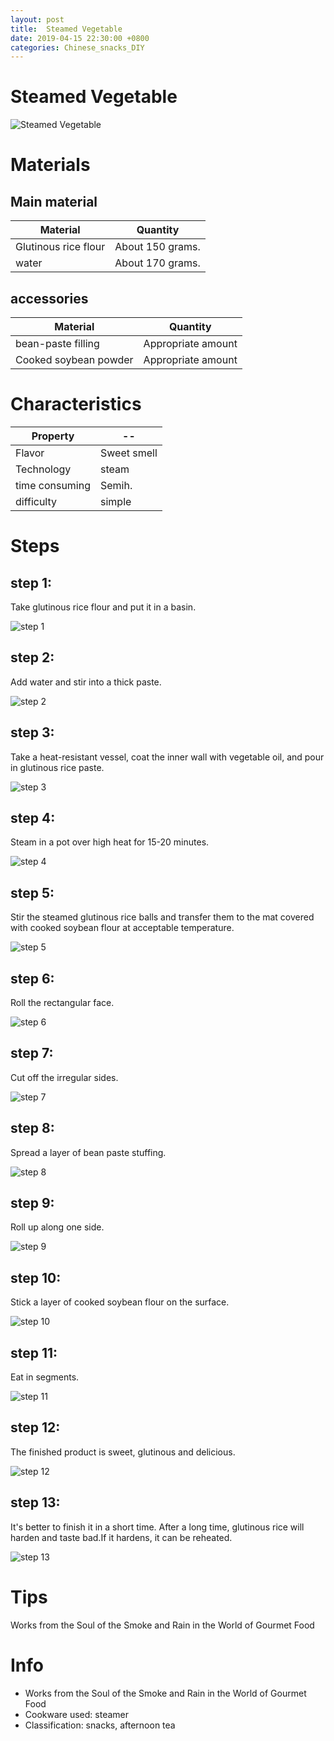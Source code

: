 ```yaml
---
layout: post
title:  Steamed Vegetable
date: 2019-04-15 22:30:00 +0800
categories: Chinese_snacks_DIY
---
```


#  Steamed Vegetable

![ Steamed Vegetable]({{site.baseurl}}/img/401002/401002.jpg)

# Materials


## Main material

Material|Quantity
--|--
Glutinous rice flour|About 150 grams.
water|About 170 grams.

## accessories

Material|Quantity
--|--
bean-paste filling|Appropriate amount
Cooked soybean powder|Appropriate amount

# Characteristics

Property|--
--|--
Flavor|Sweet smell
Technology|steam
time consuming|Semih.
difficulty|simple

# Steps

## step 1:

Take glutinous rice flour and put it in a basin.

![step 1]({{site.baseurl}}/img/401002/1.jpg)

## step 2:

Add water and stir into a thick paste.

![step 2]({{site.baseurl}}/img/401002/2.jpg)

## step 3:

Take a heat-resistant vessel, coat the inner wall with vegetable oil, and pour in glutinous rice paste.

![step 3]({{site.baseurl}}/img/401002/3.jpg)

## step 4:

Steam in a pot over high heat for 15-20 minutes.

![step 4]({{site.baseurl}}/img/401002/4.jpg)

## step 5:

Stir the steamed glutinous rice balls and transfer them to the mat covered with cooked soybean flour at acceptable temperature.

![step 5]({{site.baseurl}}/img/401002/5.jpg)

## step 6:

Roll the rectangular face.

![step 6]({{site.baseurl}}/img/401002/6.jpg)

## step 7:

Cut off the irregular sides.

![step 7]({{site.baseurl}}/img/401002/7.jpg)

## step 8:

Spread a layer of bean paste stuffing.

![step 8]({{site.baseurl}}/img/401002/8.jpg)

## step 9:

Roll up along one side.

![step 9]({{site.baseurl}}/img/401002/9.jpg)

## step 10:

Stick a layer of cooked soybean flour on the surface.

![step 10]({{site.baseurl}}/img/401002/10.jpg)

## step 11:

Eat in segments.

![step 11]({{site.baseurl}}/img/401002/11.jpg)

## step 12:

The finished product is sweet, glutinous and delicious.

![step 12]({{site.baseurl}}/img/401002/12.jpg)

## step 13:

It's better to finish it in a short time. After a long time, glutinous rice will harden and taste bad.If it hardens, it can be reheated.

![step 13]({{site.baseurl}}/img/401002/13.jpg)

# Tips

Works from the Soul of the Smoke and Rain in the World of Gourmet Food

# Info

- Works from the Soul of the Smoke and Rain in the World of Gourmet Food
- Cookware used: steamer
- Classification: snacks, afternoon tea
